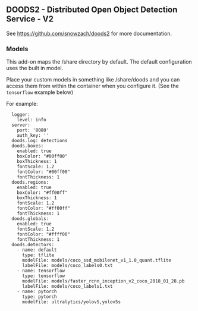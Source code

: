 ## DOODS2 - Distributed Open Object Detection Service - V2

See https://github.com/snowzach/doods2 for more documentation.


### Models

This add-on maps the /share directory by default. The default configuration uses the built in model.

Place your custom models in something like /share/doods and you can access them from within the container when you configure it.
(See the `tensorflow` example below)

For example:

```
  logger:
    level: info
  server:
    port: '8080'
    auth_key: ''
  doods.log: detections
  doods.boxes:
    enabled: true
    boxColor: "#00ff00"
    boxThickness: 1
    fontScale: 1.2
    fontColor: "#00ff00"
    fontThickness: 1
  doods.regions:
    enabled: true
    boxColor: "#ff00ff"
    boxThickness: 1
    fontScale: 1.2
    fontColor: "#ff00ff"
    fontThickness: 1
  doods.globals:
    enabled: true
    fontScale: 1.2
    fontColor: "#ffff00"
    fontThickness: 1
  doods.detectors:
    - name: default
      type: tflite
      modelFile: models/coco_ssd_mobilenet_v1_1.0_quant.tflite
      labelFile: models/coco_labels0.txt
    - name: tensorflow
      type: tensorflow
      modelFile: models/faster_rcnn_inception_v2_coco_2018_01_28.pb
      labelFile: models/coco_labels1.txt
    - name: pytorch
      type: pytorch
      modelFile: ultralytics/yolov5,yolov5s
```

